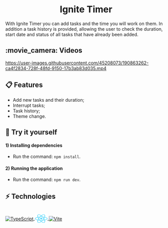 <h1 align=center>Ignite Timer</h1>

With Ignite Timer you can add tasks and the time you will work on them. In addition a task history is provided, allowing the user to check the duration, start date and status of all tasks that have already been added.
<h2>:movie_camera: Videos</h2>

https://user-images.githubusercontent.com/45208073/190863262-ca4f2834-728f-48fd-9150-17b3ab83d035.mp4

## :clipboard: Features
 - Add new tasks and their duration;
 - Interrupt tasks;
 - Task history;
 - Theme change.
 
## :rocket: Try it yourself
#### 1) Installing dependencies
- Run the command: ``npm install``.

#### 2) Running the application
- Run the command: ``npm run dev``.
  
 ## :zap: Technologies
  <div style="display: inline_block"><br>
   <a href="https://www.typescriptlang.org/">
     <img align="center" alt="TypeScript" height="30" width="40" src="https://cdn.jsdelivr.net/gh/devicons/devicon/icons/typescript/typescript-original.svg">
   </a>
   <a href="https://reactjs.org/">
    <img align="center" alt="ReactJS" height="30" width="40" src="https://raw.githubusercontent.com/devicons/devicon/master/icons/react/react-original.svg">
   </a>
    <a href="https://vitejs.dev/">
    <img align="center" alt="Vite" height="30" width="40" src="https://www.svgrepo.com/show/354521/vitejs.svg">
   </a>
  </div>
